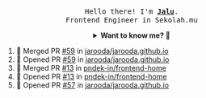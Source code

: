 <p align="center">
  <br />
  <samp>
    Hello there! I'm
    <b
      ><a
        rel="nofollow noopener noreferrer"
        target="_blank"
        href="https://jaluwibowo.id"
        >Jalu</a
      ></b
    >. <br />Frontend Engineer in Sekolah.mu<br />
  </samp>
</p>

<details align="center">
  <summary>
    <b>Want to know me? 🤔</b>
  </summary>
  <samp>
  <b><h2 style="color:#228B22"> 👇 L E T ' S &nbsp; G O 👇 </h2></b>

  <div style="display: flex; align-items: center;">
    <img src="https://raw.githubusercontent.com/jarooda/jarooda/main/assets/line-md--linkedin.svg" alt="linkedin logo">
    <a
      rel="nofollow noopener noreferrer"
      target="_blank"
      href="https://www.linkedin.com/in/jaluwibowoaji/">
      Jalu Wibowo Aji
    </a>
  </div>

  <div style="display: flex; align-items: center;">
    <img src="https://raw.githubusercontent.com/jarooda/jarooda/main/assets/line-md--twitter-x-alt.svg" alt="x logo">
    <a
      rel="nofollow noopener noreferrer"
      target="_blank"
      href="https://x.com/jaluwibowoaji">
      @jaluwibowo
    </a>
  </div>

  <div style="display: flex; align-items: center;">
    <img src="https://raw.githubusercontent.com/jarooda/jarooda/main/assets/line-md--email.svg" alt="email logo">
    <a
      rel="nofollow noopener noreferrer"
      target="_blank"
      href="https://www.jaluwibowo.id/#contactme">
      me@jaluwibowo.id
    </a>
  </div>
  </samp>
</details>

<!--START_SECTION:activity-->
1. 🎉 Merged PR [#59](https://github.com/jarooda/jarooda.github.io/pull/59) in [jarooda/jarooda.github.io](https://github.com/jarooda/jarooda.github.io)
2. 💪 Opened PR [#59](https://github.com/jarooda/jarooda.github.io/pull/59) in [jarooda/jarooda.github.io](https://github.com/jarooda/jarooda.github.io)
3. 🎉 Merged PR [#13](https://github.com/pndek-in/frontend-home/pull/13) in [pndek-in/frontend-home](https://github.com/pndek-in/frontend-home)
4. 💪 Opened PR [#13](https://github.com/pndek-in/frontend-home/pull/13) in [pndek-in/frontend-home](https://github.com/pndek-in/frontend-home)
5. 💪 Opened PR [#57](https://github.com/jarooda/jarooda.github.io/pull/57) in [jarooda/jarooda.github.io](https://github.com/jarooda/jarooda.github.io)
<!--END_SECTION:activity-->

